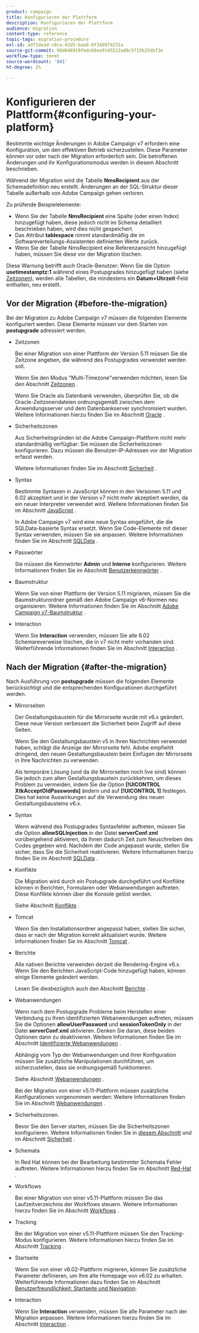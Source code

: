 ```yaml
---
product: campaign
title: Konfigurieren der Plattform
description: Konfigurieren der Plattform
audience: migration
content-type: reference
topic-tags: migration-procedure
exl-id: ad71dead-c0ca-42d5-baa8-0f340979231a
source-git-commit: 98d646919fedc66ee9145522ad0c5f15b25dbf2e
workflow-type: tm+mt
source-wordcount: '941'
ht-degree: 2%

---
```


# Konfigurieren der Plattform{#configuring-your-platform}

Bestimmte wichtige Änderungen in Adobe Campaign v7 erfordern eine Konfiguration, um den effektiven Betrieb sicherzustellen. Diese Parameter können vor oder nach der Migration erforderlich sein. Die betroffenen Änderungen und ihr Konfigurationsmodus werden in diesem Abschnitt beschrieben.

Während der Migration wird die Tabelle **NmsRecipient** aus der Schemadefinition neu erstellt. Änderungen an der SQL-Struktur dieser Tabelle außerhalb von Adobe Campaign gehen verloren.

Zu prüfende Beispielelemente:

* Wenn Sie der Tabelle **NmsRecipient** eine Spalte (oder einen Index) hinzugefügt haben, diese jedoch nicht im Schema detailliert beschrieben haben, wird dies nicht gespeichert.
* Das Attribut **tablespace** nimmt standardmäßig die im Softwareverteilungs-Assistenten definierten Werte zurück.
* Wenn Sie der Tabelle NmsRecipient eine Referenzansicht hinzugefügt haben, müssen Sie diese vor der Migration löschen.

Diese Warnung betrifft auch Oracle-Benutzer: Wenn Sie die Option **usetimestamptz:1** während eines Postupgrades hinzugefügt haben (siehe [Zeitzonen](../../migration/using/general-configurations.md#time-zones)), werden alle Tabellen, die mindestens ein **Datum+Uhrzeit**-Feld enthalten, neu erstellt.

## Vor der Migration {#before-the-migration}

Bei der Migration zu Adobe Campaign v7 müssen die folgenden Elemente konfiguriert werden. Diese Elemente müssen vor dem Starten von **postupgrade** adressiert werden.

* Zeitzonen

   Bei einer Migration von einer Plattform der Version 5.11 müssen Sie die Zeitzone angeben, die während des Postupgrades verwendet werden soll.

   Wenn Sie den Modus &quot;Multi-Timezone&quot;verwenden möchten, lesen Sie den Abschnitt [Zeitzonen](../../migration/using/general-configurations.md#time-zones) .

   Wenn Sie Oracle als Datenbank verwenden, überprüfen Sie, ob die Oracle-Zeitzonendateien ordnungsgemäß zwischen dem Anwendungsserver und dem Datenbankserver synchronisiert wurden. Weitere Informationen hierzu finden Sie im Abschnitt [Oracle](../../migration/using/general-configurations.md#oracle) .

* Sicherheitszonen

   Aus Sicherheitsgründen ist die Adobe Campaign-Plattform nicht mehr standardmäßig verfügbar: Sie müssen die Sicherheitszonen konfigurieren. Dazu müssen die Benutzer-IP-Adressen vor der Migration erfasst werden.

   Weitere Informationen finden Sie im Abschnitt [Sicherheit](../../migration/using/general-configurations.md#security) .

* Syntax

   Bestimmte Syntaxen in JavaScript können in den Versionen 5.11 und 6.02 akzeptiert und in der Version v7 nicht mehr akzeptiert werden, da ein neuer Interpreter verwendet wird. Weitere Informationen finden Sie im Abschnitt [JavaScript](../../migration/using/general-configurations.md#javascript) .

   In Adobe Campaign v7 wird eine neue Syntax eingeführt, die die SQLData-basierte Syntax ersetzt. Wenn Sie Code-Elemente mit dieser Syntax verwenden, müssen Sie sie anpassen. Weitere Informationen finden Sie im Abschnitt [SQLData](../../migration/using/general-configurations.md#sqldata) .

* Passwörter

   Sie müssen die Kennwörter **Admin** und **Interne** konfigurieren. Weitere Informationen finden Sie im Abschnitt [Benutzerkennwörter](../../migration/using/before-starting-migration.md#user-passwords) .

* Baumstruktur

   Wenn Sie von einer Plattform der Version 5.11 migrieren, müssen Sie die Baumstrukturordner gemäß den Adobe Campaign v6-Normen neu organisieren. Weitere Informationen finden Sie im Abschnitt [Adobe Campaign v7-Baumstruktur](../../migration/using/specific-configurations-in-v5-11.md#campaign-vseven-tree-structure) .

* Interaction

   Wenn Sie **Interaction** verwenden, müssen Sie alle 6.02 Schemareverweise löschen, die in v7 nicht mehr vorhanden sind. Weiterführende Informationen finden Sie im Abschnitt [Interaction](../../migration/using/general-configurations.md#interaction) .

## Nach der Migration {#after-the-migration}

Nach Ausführung von **postupgrade** müssen die folgenden Elemente berücksichtigt und die entsprechenden Konfigurationen durchgeführt werden.

* Mirrorseiten

   Der Gestaltungsbaustein für die Mirrorseite wurde mit v6.x geändert. Diese neue Version verbessert die Sicherheit beim Zugriff auf diese Seiten.

   Wenn Sie den Gestaltungsbaustein v5 in Ihren Nachrichten verwendet haben, schlägt die Anzeige der Mirrorseite fehl. Adobe empfiehlt dringend, den neuen Gestaltungsbaustein beim Einfügen der Mirrorseite in Ihre Nachrichten zu verwenden.

   Als temporäre Lösung (und da die Mirrorseiten noch live sind) können Sie jedoch zum alten Gestaltungsbaustein zurückkehren, um dieses Problem zu vermeiden, indem Sie die Option **[!UICONTROL XtkAcceptOldPasswords]** ändern und auf **[!UICONTROL 1]** festlegen. Dies hat keine Auswirkungen auf die Verwendung des neuen Gestaltungsbausteins v6.x.

* Syntax

   Wenn während des Postupgrades Syntaxfehler auftreten, müssen Sie die Option **allowSQLInjection** in der Datei **serverConf.xml** vorübergehend aktivieren, da Ihnen dadurch Zeit zum Neuschreiben des Codes gegeben wird. Nachdem der Code angepasst wurde, stellen Sie sicher, dass Sie die Sicherheit reaktivieren. Weitere Informationen hierzu finden Sie im Abschnitt [SQLData](../../migration/using/general-configurations.md#sqldata) .

* Konflikte

   Die Migration wird durch ein Postupgrade durchgeführt und Konflikte können in Berichten, Formularen oder Webanwendungen auftreten. Diese Konflikte können über die Konsole gelöst werden.

   Siehe Abschnitt [Konflikte](../../migration/using/general-configurations.md#conflicts) .

* Tomcat

   Wenn Sie den Installationsordner angepasst haben, stellen Sie sicher, dass er nach der Migration korrekt aktualisiert wurde. Weitere Informationen finden Sie im Abschnitt [Tomcat](../../migration/using/general-configurations.md#tomcat) .

* Berichte

   Alle nativen Berichte verwenden derzeit die Rendering-Engine v6.x. Wenn Sie den Berichten JavaScript-Code hinzugefügt haben, können einige Elemente geändert werden.

   Lesen Sie diesbezüglich auch den Abschnitt [Berichte](../../migration/using/general-configurations.md#reports) .

* Webanwendungen

   Wenn nach dem Postupgrade Probleme beim Herstellen einer Verbindung zu Ihren identifizierten Webanwendungen auftreten, müssen Sie die Optionen **allowUserPassword** und **sessionTokenOnly** in der Datei **serverConf.xml** aktivieren. Denken Sie daran, diese beiden Optionen dann zu deaktivieren. Weitere Informationen finden Sie im Abschnitt [Identifizierte Webanwendungen](../../migration/using/general-configurations.md#identified-web-applications) .

   Abhängig vom Typ der Webanwendungen und ihrer Konfiguration müssen Sie zusätzliche Manipulationen durchführen, um sicherzustellen, dass sie ordnungsgemäß funktionieren.

   Siehe Abschnitt [Webanwendungen](../../migration/using/general-configurations.md#web-applications) .

   Bei der Migration von einer v5.11-Plattform müssen zusätzliche Konfigurationen vorgenommen werden: Weitere Informationen finden Sie im Abschnitt [Webanwendungen](../../migration/using/specific-configurations-in-v5-11.md#web-applications) .

* Sicherheitszonen.

   Bevor Sie den Server starten, müssen Sie die Sicherheitszonen konfigurieren. Weitere Informationen finden Sie in [diesem Abschnitt](../../installation/using/security-zones.md) und im Abschnitt [Sicherheit](../../migration/using/general-configurations.md#security) .

* Schemata

   In Red Hat können bei der Bearbeitung bestimmter Schemata Fehler auftreten. Weitere Informationen hierzu finden Sie im Abschnitt [Red-Hat](../../migration/using/general-configurations.md#red-hat) .

* Workflows

   Bei einer Migration von einer v5.11-Plattform müssen Sie das Laufzeitverzeichnis der Workflows steuern. Weitere Informationen hierzu finden Sie im Abschnitt [Workflows](../../migration/using/specific-configurations-in-v5-11.md#workflows) .

* Tracking

   Bei der Migration von einer v5.11-Plattform müssen Sie den Tracking-Modus konfigurieren. Weitere Informationen hierzu finden Sie im Abschnitt [Tracking](../../migration/using/specific-configurations-in-v5-11.md#tracking) .

* Startseite       

   Wenn Sie von einer v6.02-Plattform migrieren, können Sie zusätzliche Parameter definieren, um Ihre alte Homepage von v6.02 zu erhalten. Weiterführende Informationen dazu finden Sie im Abschnitt [Benutzerfreundlichkeit: Startseite und Navigation](../../migration/using/specific-configurations-in-v6-02.md#user-friendliness--home-page-and-navigation).

* Interaction

   Wenn Sie **Interaction** verwenden, müssen Sie alle Parameter nach der Migration anpassen. Weitere Informationen hierzu finden Sie im Abschnitt [Interaction](../../migration/using/general-configurations.md#interaction) .
